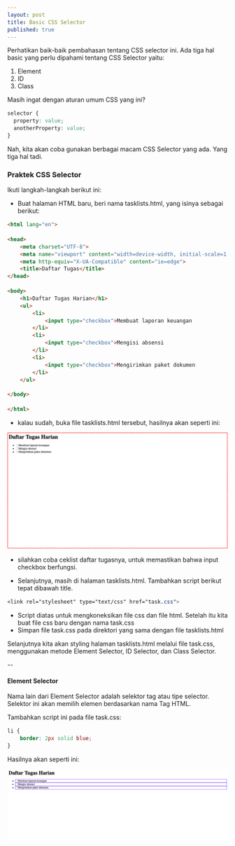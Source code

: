 ```yaml
---
layout: post
title: Basic CSS Selector
published: true
---
```


Perhatikan baik-baik pembahasan tentang CSS selector ini. Ada tiga hal basic yang perlu dipahami tentang CSS Selector yaitu:
1. Element
2. ID
3. Class

Masih ingat dengan aturan umum CSS yang ini?

```css
selector {
  property: value;
  anotherProperty: value;
}
```

Nah, kita akan coba gunakan berbagai macam CSS Selector yang ada. Yang tiga hal tadi.

### Praktek CSS Selector
Ikuti langkah-langkah berikut ini:

- Buat halaman HTML baru, beri nama tasklists.html, yang isinya sebagai berikut:

```html
<html lang="en">

<head>
    <meta charset="UTF-8">
    <meta name="viewport" content="width=device-width, initial-scale=1.0">
    <meta http-equiv="X-UA-Compatible" content="ie=edge">
    <title>Daftar Tugas</title>
</head>

<body>
    <h1>Daftar Tugas Harian</h1>
    <ul>
        <li>
            <input type="checkbox">Membuat laporan keuangan
        </li>
        <li>
            <input type="checkbox">Mengisi absensi
        </li>
        <li>
            <input type="checkbox">Mengirimkan paket dokumen
        </li>
    </ul>

</body>

</html>
```

- kalau sudah, buka file tasklists.html tersebut, hasilnya akan seperti ini:

![File tasklists.html](/images/tasklistweb.png "File tasklists.html")

- silahkan coba ceklist daftar tugasnya, untuk memastikan bahwa input checkbox berfungsi.

- Selanjutnya, masih di halaman tasklists.html. Tambahkan script berikut tepat dibawah title.

```css
<link rel="stylesheet" type="text/css" href="task.css">
```

- Script diatas untuk mengkoneksikan file css dan file html. Setelah itu kita buat file css baru dengan nama task.css
- Simpan file task.css pada direktori yang sama dengan file tasklists.html

Selanjutnya kita akan styling halaman tasklists.html melalui file task.css, menggunakan metode Element Selector, ID Selector, dan Class Selector.

--

#### Element Selector
Nama lain dari Element Selector adalah selektor tag atau tipe selector. Selektor ini akan memilih elemen berdasarkan nama Tag HTML.

Tambahkan script ini pada file task.css:
```css
li {
    border: 2px solid blue;
}
```

Hasilnya akan seperti ini:

![File tasklists.html](/images/tagselector.png "Element selector pada tasklists.html")






